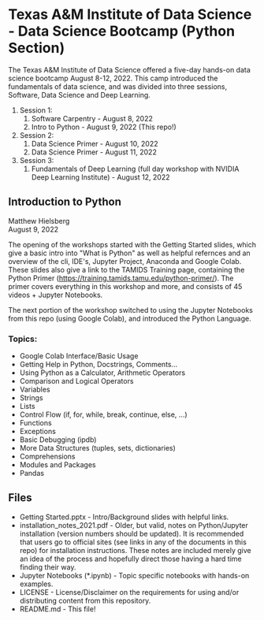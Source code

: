 # Texas A&M Institute of Data Science - Data Science Bootcamp (Python Section)

The Texas A&M Institute of Data Science offered a five-day hands-on data science bootcamp August 8-12, 2022. 
This camp introduced the fundamentals of data science, and was divided into three sessions, Software, Data Science and Deep Learning.  
1. Session 1:
    1. Software Carpentry - August 8, 2022
    2. Intro to Python - August 9, 2022 (This repo!)
2. Session 2:
    1. Data Science Primer - August 10, 2022
    2. Data Science Primer - August 11, 2022
3. Session 3:
    1. Fundamentals of Deep Learning (full day workshop with NVIDIA Deep Learning Institute) - August 12, 2022


## Introduction to Python

Matthew Hielsberg \
August 9, 2022

The opening of the workshops started with the Getting Started slides, which 
give a basic intro into "What is Python" as well as helpful refernces and an 
overview of the cli, IDE's, Jupyter Project, Anaconda and Google Colab.
These slides also give a link to the TAMIDS Training page, containing the
Python Primer (https://training.tamids.tamu.edu/python-primer/).  The primer
covers everything in this workshop and more, and consists of 45 videos + 
Jupyter Notebooks.  

The next portion of the workshop switched to using the Jupyter Notebooks from
this repo (using Google Colab), and introduced the Python Language.  

### Topics:
 - Google Colab Interface/Basic Usage
 - Getting Help in Python, Docstrings, Comments...
 - Using Python as a Calculator, Arithmetic Operators
 - Comparison and Logical Operators
 - Variables
 - Strings
 - Lists
 - Control Flow (if, for, while, break, continue, else, ...)
 - Functions
 - Exceptions
 - Basic Debugging (ipdb)
 - More Data Structures (tuples, sets, dictionaries)
 - Comprehensions
 - Modules and Packages 
 - Pandas

 
 ## Files

 - Getting Started.pptx - Intro/Background slides with helpful links.
 - installation_notes_2021.pdf - Older, but valid, notes on Python/Jupyter 
                                 installation (version numbers should be
								 updated).  It is recommended that users go
								 to official sites (see links in any of the
								 documents in this repo) for installation
								 instructions.  These notes are included 
								 merely give an idea of the process and 
								 hopefully direct those having a hard time 
								 finding their way.
 - Jupyter Notebooks (*.ipynb) - Topic specific notebooks with hands-on examples.
 - LICENSE - License/Disclaimer on the requirements for using and/or 
             distributing content from this repository.
 - README.md - This file!

